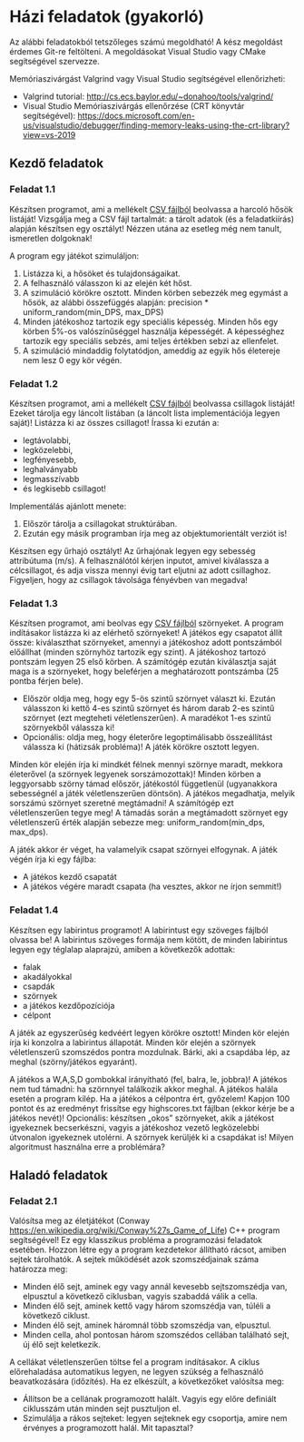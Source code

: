 # Házi feladatok (gyakorló)

Az alábbi feladatokból tetszőleges számú megoldható! A kész megoldást érdemes Git-re feltölteni. A megoldásokat Visual Studio vagy CMake segítségével szervezze.

Memóriaszivárgást Valgrind vagy Visual Studio segítségével ellenőrizheti:
- Valgrind tutorial: http://cs.ecs.baylor.edu/~donahoo/tools/valgrind/
- Visual Studio Memóriaszivárgás ellenőrzése (CRT könyvtár segítségével): https://docs.microsoft.com/en-us/visualstudio/debugger/finding-memory-leaks-using-the-crt-library?view=vs-2019

## Kezdő feladatok

### Feladat 1.1
Készítsen programot, ami a mellékelt [CSV fájlból](Kezdo/Feladat1/heroes.csv) beolvassa a harcoló hősök listáját! Vizsgálja meg a CSV fájl tartalmát: a tárolt adatok (és a feladatkiírás) alapján készítsen egy osztályt! Nézzen utána az esetleg még nem tanult, ismeretlen dolgoknak!

A program egy játékot szimuláljon:
1.	Listázza ki, a hősöket és tulajdonságaikat.
1.	A felhasználó válasszon ki az elején két hőst.
1.	A szimuláció körökre osztott. Minden körben sebezzék meg egymást a hősök, az alábbi összefüggés alapján: precision * uniform_random(min_DPS, max_DPS)
1.	Minden játékoshoz tartozik egy speciális képesség. Minden hős egy körben 5%-os valószínűséggel használja képességét. A képességhez tartozik egy speciális sebzés, ami teljes értékben sebzi az ellenfelet.
1.	A szimuláció mindaddig folytatódjon, ameddig az egyik hős életereje nem lesz 0 egy kör végén.


### Feladat 1.2
Készítsen programot, ami a mellékelt [CSV fájlból](Kezdo/Feladat2/stars.csv) beolvassa csillagok listáját! Ezeket tárolja egy láncolt listában (a láncolt lista implementációja legyen saját)! Listázza ki az összes csillagot! Írassa ki ezután a: 
-	legtávolabbi, 
-	legközelebbi, 
-	legfényesebb,
-	leghalványabb 
-	legmasszívabb
-	és legkisebb csillagot!

Implementálás ajánlott menete:
1.	Először tárolja a csillagokat struktúrában.
1.	Ezután egy másik programban írja meg az objektumorientált verziót is!

Készítsen egy űrhajó osztályt! Az űrhajónak legyen egy sebesség attribútuma (m/s). A felhasználótól kérjen inputot, amivel kiválassza a célcsillagot, és adja vissza mennyi évig tart eljutni az adott csillaghoz. Figyeljen, hogy az csillagok távolsága fényévben van megadva!

### Feladat 1.3
Készítsen programot, ami beolvas egy [CSV fájlból](Kezdo/Feladat3/monsters.csv) szörnyeket. A program indításakor listázza ki az elérhető szörnyeket! A játékos egy csapatot állít össze: kiválaszthat szörnyeket, amennyi a játékoshoz adott pontszámból előállhat (minden szörnyhöz tartozik egy szint). A játékoshoz tartozó pontszám legyen 25 első körben.
A számítógép ezután kiválasztja saját maga is a szörnyeket, hogy beleférjen a meghatározott pontszámba (25 pontba férjen bele).
-	Először oldja meg, hogy egy 5-ös szintű szörnyet választ ki. Ezután válasszon ki kettő 4-es szintű szörnyet és három darab 2-es szintű szörnyet (ezt megteheti véletlenszerűen). A maradékot 1-es szintű szörnyekből válassza ki!
-	Opcionális: oldja meg, hogy életerőre legoptimálisabb összeállítást válassza ki (hátizsák probléma)!
A játék körökre osztott legyen. 

Minden kör elején írja ki mindkét félnek mennyi szörnye maradt, mekkora életerővel (a szörnyek legyenek sorszámozottak)! Minden körben a leggyorsabb szörny támad először, játékostól függetlenül (ugyanakkora sebességnél a játék véletlenszerűen döntsön). A játékos megadhatja, melyik sorszámú szörnyet szeretné megtámadni! A számítógép ezt véletlenszerűen tegye meg! A támadás során a megtámadott szörnyet egy véletlenszerű érték alapján sebezze meg: uniform_random(min_dps, max_dps).

A játék akkor ér véget, ha valamelyik csapat szörnyei elfogynak. A játék végén írja ki egy fájlba:
-	A játékos kezdő csapatát
-	A játékos végére maradt csapata (ha vesztes, akkor ne írjon semmit!)

### Feladat 1.4
Készítsen egy labirintus programot! A labirintust egy szöveges fájlból olvassa be! A labirintus szöveges formája nem kötött, de minden labirintus legyen egy téglalap alaprajzú, amiben a következők adottak:
-	falak
-	akadályokkal
-	csapdák
-	szörnyek
-	a játékos kezdőpozíciója
-	célpont

A játék az egyszerűség kedvéért legyen körökre osztott! Minden kör elején írja ki konzolra a labirintus állapotát. Minden kör elején a szörnyek véletlenszerű szomszédos pontra mozdulnak. Bárki, aki a csapdába lép, az meghal (szörny/játékos egyaránt).

A játékos a W,A,S,D gombokkal irányítható (fel, balra, le, jobbra)! A játékos nem tud támadni: ha szörnnyel találkozik akkor meghal. A játékos halála esetén a program kilép. Ha a játékos a célpontra ért, győzelem! Kapjon 100 pontot és az eredményt frissítse egy highscores.txt fájlban (ekkor kérje be a játékos nevét)!
Opcionális: készítsen „okos” szörnyeket, akik a játékost igyekeznek becserkészni, vagyis a játékoshoz vezető legközelebbi útvonalon igyekeznek utolérni. A szörnyek kerüljék ki a csapdákat is! Milyen algoritmust használna erre a problémára?

## Haladó feladatok

### Feladat 2.1
Valósítsa meg az életjátékot (Conway https://en.wikipedia.org/wiki/Conway%27s_Game_of_Life) C++ program segítségével! Ez egy klasszikus probléma a programozási feladatok esetében. Hozzon létre egy a program kezdetekor állítható rácsot, amiben sejtek tárolhatók. A sejtek működését azok szomszédjainak száma határozza meg:
-	Minden élő sejt, aminek egy vagy annál kevesebb sejtszomszédja van, elpusztul a következő ciklusban, vagyis szabaddá válik a cella.
-	Minden élő sejt, aminek kettő vagy három szomszédja van, túléli a következő ciklust.
-	Minden élő sejt, aminek háromnál több szomszédja van, elpusztul.
-	Minden cella, ahol pontosan három szomszédos cellában található sejt, új élő sejt keletkezik.

A cellákat véletlenszerűen töltse fel a program indításakor. A ciklus előrehaladása automatikus legyen, ne legyen szükség a felhasználó beavatkozására (időzítés). Ha ez elkészült, a következőket valósítsa meg:
-	Állítson be a cellának programozott halált. Vagyis egy előre definiált ciklusszám után minden sejt pusztuljon el.
-	Szimulálja a rákos sejteket: legyen sejteknek egy csoportja, amire nem érvényes a programozott halál. Mit tapasztal?
